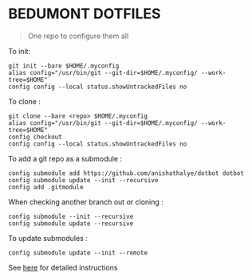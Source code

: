 # BEDUMONT DOTFILES

> One repo to configure them all

To init:

    git init --bare $HOME/.myconfig 
	alias config="/usr/bin/git --git-dir=$HOME/.myconfig/ --work-tree=$HOME"
	config config --local status.showUntrackedFiles no
To clone :

    git clone --bare <repo> $HOME/.myconfig
    alias config="/usr/bin/git --git-dir=$HOME/.myconfig/ --work-tree=$HOME"
	config checkout
	config config --local status.showUntrackedFiles no
	
To add a git repo as a submodule :

	config submodule add https://github.com/anishathalye/dotbot dotbot
	config submodule update --init --recursive
	config add .gitmodule
	
When checking another branch out or cloning :

	config submodule --init --recursive
	config submodule update --recursive

To update submodules :
	
	config submodule update --init --remote


See [here](https://www.atlassian.com/git/tutorials/dotfiles) for detailed instructions
